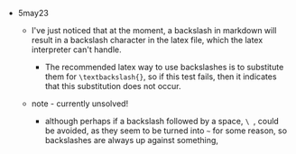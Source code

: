 - 5may23
	- I've just noticed that at the moment, a backslash in markdown will result in a backslash character in the latex file, which the latex interpreter can't handle.
		- The recommended latex way to use backslashes is to substitute them for `\textbackslash{}`, so if this test fails, then it indicates that this substitution does not occur.
		
	- note - currently unsolved!
		- although perhaps if a backslash followed by a space, `\ `, could be avoided, as they seem to be turned into `~` for some reason, so backslashes are always up against something,